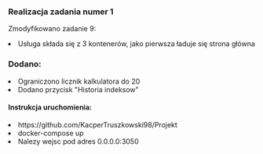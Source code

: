 <h3>Realizacja zadania numer 1</h3>
 <p>Zmodyfikowano zadanie 9: </p>
        <li>Usługa składa się z 3 kontenerów, jako pierwsza ładuje się strona główna</li>
<h3>Dodano:</h3>
<li>Ograniczono licznik kalkulatora do 20</li>
<li>Dodano przycisk "Historia indeksow"</li>

<h4>Instrukcja uruchomienia:</h4>

<li>https://github.com/KacperTruszkowski98/Projekt</li>
<li>docker-compose up</li>
<li>Nalezy wejsc pod adres 0.0.0.0:3050</li>